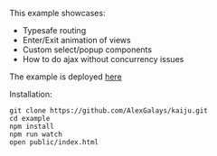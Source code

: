 
This example showcases:

- Typesafe routing
- Enter/Exit animation of views
- Custom select/popup components
- How to do ajax without concurrency issues

The example is deployed [here](http://alexgalays.github.io/kaiju/example/public/#/blue)


Installation:  

```
git clone https://github.com/AlexGalays/kaiju.git
cd example
npm install
npm run watch
open public/index.html
```

